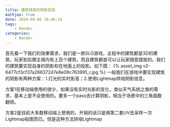 ```yaml
---
title: 建筑场景的阴影实现
mathjax: true
date: 2019-09-06 10:46:24
tags:
	- Render
categories: 
	- Render
---
```

首先看一下我们的效果需求，我们是一款SLG游戏，主程中的建筑都是3D的建筑，玩家到后期主城内有上百个建筑，而且建筑都是可以让玩家随意摆放的。我们的建筑要实现自身的阴影和在地面上的投影。如下图：
{% asset_img v2-6477cf3cf37a266372d7e8e09c763991_r.jpg %}
一般我们在游戏中要实现建筑的阴影有两种方案：1.灯光的实时影音；2.使用Lightmap烘培阴影信息。

方案1在移动端使用的很少，如果没有实时光影的变化，类似天气系统之类的需求，基本上是不会使用的。要多一个pass去计算阴影，相当于场景中的三角面数翻倍。

方案2是目前大多数移动端上使用的，开销的话只是用第二套UV去采样一次Lightmap贴图而已。但是这种方法烘培Lightmap